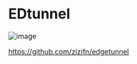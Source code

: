 # EDtunnel

![image](https://cloudflare-ipfs.com/ipfs/bafybeigd6i5aavwpr6wvnwuyayklq3omonggta4x2q7kpmgafj357nkcky)

https://github.com/zizifn/edgetunnel
